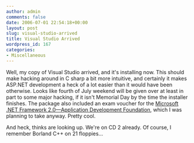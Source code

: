 ```yaml
---
author: admin
comments: false
date: 2006-07-01 22:54:18+00:00
layout: post
slug: visual-studio-arrived
title: Visual Studio Arrived
wordpress_id: 167
categories:
- Miscellaneous
---
```


Well, my copy of Visual Studio arrived, and it's installing now.  This should make hacking around in C sharp a bit more intuitive, and certainly it makes ASP.NET development a heck of a lot easier than it would have been otherwise.  Looks like fourth of July weekend will be given over at least in part to some major hacking, if it isn't Memorial Day by the time the installer finishes.   The package also included an exam voucher for the [Microsoft .NET Framework 2.0—Application Development Foundation](http://www.microsoft.com/learning/exams/70-536.asp), which I was planning to take anyway.  Pretty cool.

And heck, thinks are looking up.  We're on CD 2 already.   Of course, I remember Borland C++ on 21 floppies...
